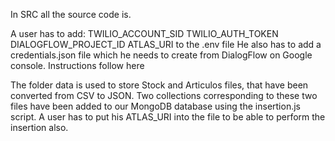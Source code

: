 In SRC all the source code is. 

A user has to add: 
TWILIO_ACCOUNT_SID
TWILIO_AUTH_TOKEN
DIALOGFLOW_PROJECT_ID
ATLAS_URI
to the .env file
He also has to add a credentials.json file which he needs to create from DialogFlow on Google console.
Instructions follow here

The folder data is used to store Stock and Articulos files, that have been converted from CSV to JSON.
Two collections corresponding to these two files have been added to our MongoDB database using the insertion.js script. A user has to put his ATLAS_URI into the file to be able to perform the insertion also.